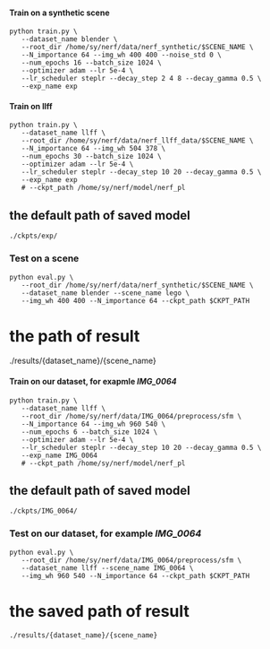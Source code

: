 #### Train on a synthetic scene
```
python train.py \
   --dataset_name blender \
   --root_dir /home/sy/nerf/data/nerf_synthetic/$SCENE_NAME \
   --N_importance 64 --img_wh 400 400 --noise_std 0 \
   --num_epochs 16 --batch_size 1024 \
   --optimizer adam --lr 5e-4 \
   --lr_scheduler steplr --decay_step 2 4 8 --decay_gamma 0.5 \
   --exp_name exp
```
#### Train on llff
```
python train.py \
   --dataset_name llff \
   --root_dir /home/sy/nerf/data/nerf_llff_data/$SCENE_NAME \
   --N_importance 64 --img_wh 504 378 \
   --num_epochs 30 --batch_size 1024 \
   --optimizer adam --lr 5e-4 \
   --lr_scheduler steplr --decay_step 10 20 --decay_gamma 0.5 \
   --exp_name exp
   # --ckpt_path /home/sy/nerf/model/nerf_pl
```

## the default path of saved model
```
./ckpts/exp/
```

### Test on a scene
```
python eval.py \
   --root_dir /home/sy/nerf/data/nerf_synthetic/$SCENE_NAME \
   --dataset_name blender --scene_name lego \
   --img_wh 400 400 --N_importance 64 --ckpt_path $CKPT_PATH
```

# the path of result
./results/{dataset_name}/{scene_name}


#### Train on our dataset, for exapmle *IMG_0064*
```
python train.py \
   --dataset_name llff \
   --root_dir /home/sy/nerf/data/IMG_0064/preprocess/sfm \
   --N_importance 64 --img_wh 960 540 \
   --num_epochs 6 --batch_size 1024 \
   --optimizer adam --lr 5e-4 \
   --lr_scheduler steplr --decay_step 10 20 --decay_gamma 0.5 \
   --exp_name IMG_0064
   # --ckpt_path /home/sy/nerf/model/nerf_pl
```

## the default path of saved model

```
./ckpts/IMG_0064/
```


### Test on our dataset, for example *IMG_0064*
```
python eval.py \
   --root_dir /home/sy/nerf/data/IMG_0064/preprocess/sfm \
   --dataset_name llff --scene_name IMG_0064 \
   --img_wh 960 540 --N_importance 64 --ckpt_path $CKPT_PATH
```

# the saved path of result
```
./results/{dataset_name}/{scene_name}
```

